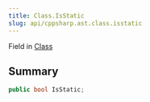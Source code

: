 ```yaml
---
title: Class.IsStatic
slug: api/cppsharp.ast.class.isstatic
---
```

Field in [Class](/api/cppsharp/ast/class)

## Summary



```csharp
public bool IsStatic;
```

